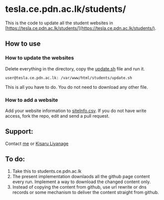 # tesla.ce.pdn.ac.lk/students/

This is the code to update all the student websites in [https://tesla.ce.pdn.ac.lk/students/](https://tesla.ce.pdn.ac.lk/students/).

## How to use

### How to update the websites

Delete everything in the directory, copy the [update.sh](https://github.com/cepdnaclk/cepdnaclk.github.io/blob/master/students/update.sh) file and run it.
<pre><code>user@tesla.ce.pdn.ac.lk: /var/www/html/students/update.sh
</pre></code>
This is all you have to do. You do not need to download any other file.

### How to add a website

Add your website information to [siteInfo.csv](https://github.com/cepdnaclk/cepdnaclk.github.io/blob/master/students/siteInfo.csv). If you do not have write access, fork the repo, edit and send a pull request.

## Support:
Contact [me](https://gihan.me/contact) or [Kisaru Liyanage](mailto:kisarul@eng.pdn.ac.lk)

## To do:
1. Take this to students.ce.pdn.ac.lk
2. The present implementation downlaods all the github page content every run. Implement a way to download the changed content only.
3. Instead of copying the content from github, use url rewrite or dns records or some mechanism to deliver the content straight from github.
